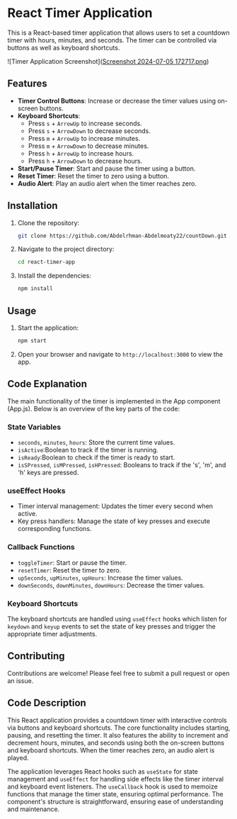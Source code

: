 # React Timer Application

This is a React-based timer application that allows users to set a countdown timer with hours, minutes, and seconds. The timer can be controlled via buttons as well as keyboard shortcuts.

![Timer Application Screenshot]([Screenshot 2024-07-05 172717.png](https://github.com/Abdelrhman-Abdelmoaty22/countDown/blob/main/Screenshot%202024-07-05%20172717.png))


## Features

- **Timer Control Buttons**: Increase or decrease the timer values using on-screen buttons.
- **Keyboard Shortcuts**: 
  - Press `s` + `ArrowUp` to increase seconds.
  - Press `s` + `ArrowDown` to decrease seconds.
  - Press `m` + `ArrowUp` to increase minutes.
  - Press `m` + `ArrowDown` to decrease minutes.
  - Press `h` + `ArrowUp` to increase hours.
  - Press `h` + `ArrowDown` to decrease hours.
- **Start/Pause Timer**: Start and pause the timer using a button.
- **Reset Timer**: Reset the timer to zero using a button.
- **Audio Alert**: Play an audio alert when the timer reaches zero.

## Installation

1. Clone the repository:
   ```bash
   git clone https://github.com/Abdelrhman-Abdelmoaty22/countDown.git

2. Navigate to the project directory:
   ```bash
   cd react-timer-app
3. Install the dependencies:
   ```bash
   npm install

## Usage

1. Start the application:
   ```bash
   npm start

2. Open your browser and navigate to `http://localhost:3000` to view the app.


## Code Explanation

The main functionality of the timer is implemented in the App component (App.js). Below is an overview of the key parts of the code:

### State Variables
- `seconds`, `minutes`, `hours`: Store the current time values.
- `isActive`:Boolean to track if the timer is running.
- `isReady`:Boolean to check if the timer is ready to start.
- `isSPressed`, `isMPressed`, `isHPressed`: Booleans to track if the 's', 'm', and 'h' keys are pressed.

### useEffect Hooks

- Timer interval management: Updates the timer every second when active.
- Key press handlers: Manage the state of key presses and execute corresponding functions.

### Callback Functions

- `toggleTimer`: Start or pause the timer.
- `resetTimer`: Reset the timer to zero.
- `upSeconds`, `upMinutes`, `upHours`: Increase the timer values.
- `downSeconds`, `downMinutes`, `downHours`: Decrease the timer values.

### Keyboard Shortcuts
The keyboard shortcuts are handled using `useEffect` hooks which listen for `keydown` and `keyup` events to set the state of key presses and trigger the appropriate timer adjustments.

## Contributing
Contributions are welcome! Please feel free to submit a pull request or open an issue.

## Code Description

This React application provides a countdown timer with interactive controls via buttons and keyboard shortcuts. The core functionality includes starting, pausing, and resetting the timer. It also features the ability to increment and decrement hours, minutes, and seconds using both the on-screen buttons and keyboard shortcuts. When the timer reaches zero, an audio alert is played.

The application leverages React hooks such as `useState` for state management and `useEffect` for handling side effects like the timer interval and keyboard event listeners. The `useCallback` hook is used to memoize functions that manage the timer state, ensuring optimal performance. The component's structure is straightforward, ensuring ease of understanding and maintenance.

